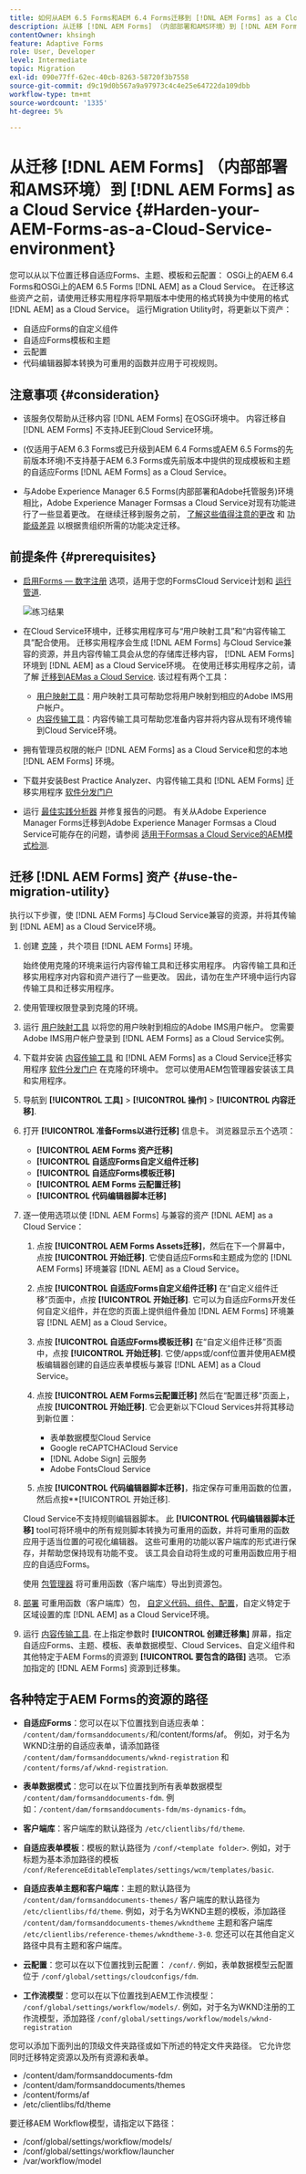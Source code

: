 ```yaml
---
title: 如何从AEM 6.5 Forms和AEM 6.4 Forms迁移到 [!DNL AEM Forms] as a Cloud Service环境？
description: 从迁移 [!DNL AEM Forms] （内部部署和AMS环境）到 [!DNL AEM Forms] as a Cloud Service环境
contentOwner: khsingh
feature: Adaptive Forms
role: User, Developer
level: Intermediate
topic: Migration
exl-id: 090e77ff-62ec-40cb-8263-58720f3b7558
source-git-commit: d9c19d0b567a9a97973c4c4e25e64722da109dbb
workflow-type: tm+mt
source-wordcount: '1335'
ht-degree: 5%

---
```


# 从迁移 [!DNL AEM Forms] （内部部署和AMS环境）到 [!DNL AEM Forms] as a Cloud Service  {#Harden-your-AEM-Forms-as-a-Cloud-Service-environment}

您可以从以下位置迁移自适应Forms、主题、模板和云配置： <!-- AEM 6.3 Forms--> OSGi上的AEM 6.4 Forms和OSGi上的AEM 6.5 Forms [!DNL AEM] as a Cloud Service。 在迁移这些资产之前，请使用迁移实用程序将早期版本中使用的格式转换为中使用的格式 [!DNL AEM] as a Cloud Service。 运行Migration Utility时，将更新以下资产：

* 自适应Forms的自定义组件
* 自适应Forms模板和主题
* 云配置
* 代码编辑器脚本转换为可重用的函数并应用于可视规则。

## 注意事项 {#consideration}

* 该服务仅帮助从迁移内容 [!DNL AEM Forms] 在OSGi环境中。 内容迁移自 [!DNL AEM Forms] 不支持JEE到Cloud Service环境。

* (仅适用于AEM 6.3 Forms或已升级到AEM 6.4 Forms或AEM 6.5 Forms的先前版本环境)不支持基于AEM 6.3 Forms或先前版本中提供的现成模板和主题的自适应Forms [!DNL AEM Forms] as a Cloud Service。

* 与Adobe Experience Manager 6.5 Forms(内部部署和Adobe托管服务)环境相比，Adobe Experience Manager Formsas a Cloud Service对现有功能进行了一些显着更改。 在继续迁移到服务之前， [了解这些值得注意的更改](notable-changes.md) 和 [功能级差异](https://experienceleague.adobe.com/docs/experience-manager-cloud-service/content/migration-journey/cloud-migration/best-practices-analyzer/using-best-practices-analyzer.html?lang=en#viewing-report) 以根据贵组织所需的功能决定迁移。




<!-- 
## Difference with AEM 6.5 Forms 

| Feature         | Difference with AEM 6.5 Forms    |
|--------------|-----------|
| HTML5 Forms (Mobile Forms)     | The service does not support HTML5 Forms (Mobile Forms). If you render your XDP-based forms as HTML5 Forms, you can continue using the feature on AEM 6.5 Forms. |
| Adaptive Forms     | <li><b>XSD-Based Adaptive Forms:</b> The service does not support HTML5 Forms (Mobile Forms). If you render your XDP-based forms as HTML5 Forms, you can continue using the feature on AEM 6.5 Forms. </li> <li><b> Adaptive Form templates:</b> Use build pipeline and corresponding Git repository of your program to import existing Adaptive Form templates. </li><li><b>Rule editor:</b> AEM Forms as a Cloud Service provides a hardened [Rule editor](rule-editor.md#visual-rule-editor). The code editor is not available on Forms as a Cloud Service. The migration utility helps you migrate your forms that have custom rules (created in code editor). The utility converts such rules into custom functions supported on Forms as a Cloud Service. You can use the reusable functions with Rule editor to continue obtaining results obtained with rule scripts  The `onSubmitError` or `onSubmitSuccess` functions are now available as actions the Rule Editor. </li> <li><b>Drafts and submissions:</b> The service does not retain metadata for drafts and submitted Adaptive Forms. </li> <li><b> Prefill Service:</b> By default, the prefill service merges data with an Adaptive Form at client as opposed to merging data on Server in AEM 6.5 Forms. The feature helps improve the time required to prefill an Adaptive Form. You can always configure to run the merge action on the Adobe Experience Manager Forms Server. </li><li><b>Submit actions:</b> The **Email as PDF** action is not available. The **Email** submit action provide options to send attachments and attach Document of Record (DoR) with email. </li>|
| Form Data Model | <li>Forms data model supports only HTTP and HTTPs endpoints to submit data. </li><li>Forms as a Cloud Service allows to use Microsoft Azure Blob, Microsoft Sharepoint, Microsoft OneDrive, and services supporting general CRUD (Create, Read, Update, and Delete) operations as data stores. The service does not support JDBC connector, Mutual SSL for Rest connector, and x509 certificate-based authentication for SOAP data sources. </li>|
| Automated Forms Conversion Service     | The service does not provide meta-model for Automated Forms Conversion Service. You can [download it from Automated Forms Conversion Service documentation](https://experienceleague.adobe.com/docs/aem-forms-automated-conversion-service/using/extending-the-default-meta-model.html?lang=en#default-meta-model).|
|Configurations|<li>Email support only HTTP and HTTPs protocols, by default. [Contact the support team](https://experienceleague.adobe.com/docs/experience-manager-cloud-service/implementing/developing/development-guidelines.html#sending-email) to enable ports for sending emails and to enable SMTP protocol for your environment. </li> <li>If you use custom bundles, recompile your code with latest version of adobe-aemfd-docmanager before using these bundles with Forms as a Cloud Service.</li> |
| Document Manipulation APIs (Assembler Service)| The service does not support operations dependent on other services or applications: <li>Conversion of documents in a non-PDF format to a PDF format is not supported. For example, Microsoft Word to PDF, Microsoft Excel to PDF, and HTML to PDF are not supported</li><li>Adobe Distiller-based conversions are not supported. For example, PostScript(PS) to PDF</li><li>Forms Service-based conversions are not supported. For example, XDP to PDF Forms.</li><li>The service does not support converting a Signed PDF or Transparent PDF to another PDF format.</li>| -->

## 前提条件 {#prerequisites}

* [启用Forms — 数字注册](https://experienceleague.adobe.com/docs/experience-manager-cloud-manager/using/getting-started/setting-up-program.html?#editing-program) 选项，适用于您的FormsCloud Service计划和 [运行管道](https://experienceleague.adobe.com/docs/experience-manager-cloud-manager/using/how-to-use/deploying-code.html).

   ![练习结果](assets/enable-add-on.png)

* 在Cloud Service环境中，迁移实用程序可与“用户映射工具”和“内容传输工具”配合使用。 迁移实用程序会生成 [!DNL AEM Forms] 与Cloud Service兼容的资源，并且内容传输工具会从您的存储库迁移内容， [!DNL AEM Forms] 环境到 [!DNL AEM] as a Cloud Service环境。 在使用迁移实用程序之前，请了解 [迁移到AEMas a Cloud Service](https://experienceleague.adobe.com/docs/experience-manager-cloud-service/moving/home.html). 该过程有两个工具：
   * [用户映射工具](https://experienceleague.adobe.com/docs/experience-manager-cloud-service/moving/cloud-migration/content-transfer-tool/using-user-mapping-tool.html?lang=en#cloud-migration)：用户映射工具可帮助您将用户映射到相应的Adobe IMS用户帐户。
   * [内容传输工具](https://experienceleague.adobe.com/docs/experience-manager-cloud-service/moving/cloud-migration/content-transfer-tool/overview-content-transfer-tool.html?#cloud-migration)：内容传输工具可帮助您准备内容并将内容从现有环境传输到Cloud Service环境。
* 拥有管理员权限的帐户 [!DNL AEM Forms] as a Cloud Service和您的本地 [!DNL AEM Forms] 环境。
* 下载并安装Best Practice Analyzer、内容传输工具和 [!DNL AEM Forms] 迁移实用程序 [软件分发门户](https://experience.adobe.com/#/downloads/content/software-distribution/en/aemcloud.html)

* 运行 [最佳实践分析器](https://experienceleague.adobe.com/docs/experience-manager-cloud-service/moving/cloud-migration/best-practices-analyzer/overview-best-practices-analyzer.html?lang=en#cloud-migration) 并修复报告的问题。 有关从Adobe Experience Manager Forms迁移到Adobe Experience Manager Formsas a Cloud Service可能存在的问题，请参阅 [适用于Formsas a Cloud Service的AEM模式检测](https://experienceleague.adobe.com/docs/experience-manager-cloud-service/content/migration-journey/cloud-migration/best-practices-analyzer/using-best-practices-analyzer.html?lang=en#viewing-report).


<!-- * Download the latest [compatibility package](https://experienceleague.adobe.com/docs/experience-manager-release-information/aem-release-updates/forms-updates/aem-forms-releases.html?lang=en#aem-65-forms-releases) for your [!DNL AEM Forms] version. -->

## 迁移 [!DNL AEM Forms] 资产  {#use-the-migration-utility}

执行以下步骤，使 [!DNL AEM Forms] 与Cloud Service兼容的资源，并将其传输到 [!DNL AEM] as a Cloud Service环境。

1. 创建 [克隆](https://experienceleaguecommunities.adobe.com/t5/adobe-experience-manager/correct-method-to-clone-the-aem-environment/qaq-p/363487) ，共个项目 [!DNL AEM Forms] 环境。

   始终使用克隆的环境来运行内容传输工具和迁移实用程序。 内容传输工具和迁移实用程序对内容和资产进行了一些更改。 因此，请勿在生产环境中运行内容传输工具和迁移实用程序。

1. 使用管理权限登录到克隆的环境。

1. 运行 [用户映射工具](https://experienceleague.adobe.com/docs/experience-manager-cloud-service/moving/cloud-migration/content-transfer-tool/using-user-mapping-tool.html?lang=en#cloud-migration) 以将您的用户映射到相应的Adobe IMS用户帐户。 您需要Adobe IMS用户帐户登录到 [!DNL AEM Forms] as a Cloud Service实例。

1. 下载并安装 [内容传输工具](https://experienceleague.adobe.com/docs/experience-manager-cloud-service/moving/cloud-migration/content-transfer-tool/overview-content-transfer-tool.html?#cloud-migration) 和 [!DNL AEM Forms] as a Cloud Service迁移实用程序 [软件分发门户](https://experience.adobe.com/#/downloads/content/software-distribution/en/aemcloud.html) 在克隆的环境中。 您可以使用AEM包管理器安装该工具和实用程序。

1. 导航到 **[!UICONTROL 工具]** > **[!UICONTROL 操作]** > **[!UICONTROL 内容迁移]**.

1. 打开 **[!UICONTROL 准备Forms以进行迁移]** 信息卡。 浏览器显示五个选项：
   * **[!UICONTROL AEM Forms 资产迁移]**
   * **[!UICONTROL 自适应Forms自定义组件迁移]**
   * **[!UICONTROL 自适应Forms模板迁移]**
   * **[!UICONTROL AEM Forms 云配置迁移]**
   * **[!UICONTROL 代码编辑器脚本迁移]**

1. 逐一使用选项以使 [!DNL AEM Forms] 与兼容的资产 [!DNL AEM] as a Cloud Service：

   1. 点按 **[!UICONTROL AEM Forms Assets迁移]**，然后在下一个屏幕中，点按 **[!UICONTROL 开始迁移]**. 它使自适应Forms和主题成为您的 [!DNL AEM Forms] 环境兼容 [!DNL AEM] as a Cloud Service。

   1. 点按 **[!UICONTROL 自适应Forms自定义组件迁移]** 在“自定义组件迁移”页面中，点按 **[!UICONTROL 开始迁移]**. 它可以为自适应Forms开发任何自定义组件，并在您的页面上提供组件叠加 [!DNL AEM Forms] 环境兼容 [!DNL AEM] as a Cloud Service。

   1. 点按 **[!UICONTROL 自适应Forms模板迁移]** 在“自定义组件迁移”页面中，点按 **[!UICONTROL 开始迁移]**. 它使/apps或/conf位置并使用AEM模板编辑器创建的自适应表单模板与兼容 [!DNL AEM] as a Cloud Service。

   1. 点按 **[!UICONTROL AEM Forms云配置迁移]** 然后在“配置迁移”页面上，点按 **[!UICONTROL 开始迁移]**. 它会更新以下Cloud Services并将其移动到新位置：

      * 表单数据模型Cloud Service
      * Google reCAPTCHACloud Service
      * [!DNL Adobe Sign] 云服务
      * Adobe FontsCloud Service
   1. 点按 **[!UICONTROL 代码编辑器脚本迁移]**，指定保存可重用函数的位置，然后点按**[!UICONTROL 开始迁移].

   Cloud Service不支持规则编辑器脚本。 此 **[!UICONTROL 代码编辑器脚本迁移]** tool可将环境中的所有规则脚本转换为可重用的函数，并将可重用的函数应用于适当位置的可视化编辑器。 这些可重用的功能以客户端库的形式进行保存，并帮助您保持现有功能不变。 该工具会自动将生成的可重用函数应用于相应的自适应Forms。

   使用 [包管理器](https://experienceleague.adobe.com/docs/experience-manager-65/administering/contentmanagement/package-manager.html?lang=en#contentmanagement) 将可重用函数（客户端库）导出到资源包。

1. [部署](https://experienceleague.adobe.com/docs/experience-manager-cloud-service/implementing/deploying/overview.html?lang=en#deploying-content-packages-via-cloud-manager-and-package-manager) 可重用函数（客户端库）包， [自定义代码、组件、配置](https://experienceleague.adobe.com/docs/experience-manager-learn/cloud-service/cloud-manager/devops/deploy-code.html#cloud-manager)，自定义特定于区域设置的库 [!DNL AEM] as a Cloud Service环境。

   <!-- 1. Install the latest [Compatibility Package](https://experienceleague.adobe.com/docs/experience-manager-cloud-service/moving/cloud-migration/content-transfer-tool/overview-content-transfer-tool.html?#cloud-migration) to your cloned [!DNL AEM Forms] environment. -->

1. 运行 [内容传输工具](https://experienceleague.adobe.com/docs/experience-manager-cloud-service/moving/cloud-migration/content-transfer-tool/overview-content-transfer-tool.html?#cloud-migration). 在上指定参数时 **[!UICONTROL 创建迁移集]** 屏幕，指定自适应Forms、主题、模板、表单数据模型、Cloud Services、自定义组件和其他特定于AEM Forms的资源到 **[!UICONTROL 要包含的路径]** 选项。 它添加指定的 [!DNL AEM Forms] 资源到迁移集。

## 各种特定于AEM Forms的资源的路径

* **自适应Forms**：您可以在以下位置找到自适应表单： `/content/dam/formsanddocuments/`和/content/forms/af。 例如，对于名为WKND注册的自适应表单，请添加路径 `/content/dam/formsanddocuments/wknd-registration` 和 `/content/forms/af/wknd-registration`.
* **表单数据模式**：您可以在以下位置找到所有表单数据模型 `/content/dam/formsanddocuments-fdm`. 例如：`/content/dam/formsanddocuments-fdm/ms-dynamics-fdm`。

* **客户端库**：客户端库的默认路径为 `/etc/clientlibs/fd/theme`.

* **自适应表单模板**：模板的默认路径为 `/conf/<template folder>`. 例如，对于标题为基本添加路径的模板 `/conf/ReferenceEditableTemplates/settings/wcm/templates/basic`.

* **自适应表单主题和客户端库**：主题的默认路径为 ` /content/dam/formsanddocuments-themes/` 客户端库的默认路径为 `/etc/clientlibs/fd/theme`. 例如，对于名为WKND主题的模板，添加路径 ` /content/dam/formsanddocuments-themes/wkndtheme` 主题和客户端库 `/etc/clientlibs/reference-themes/wkndtheme-3-0`. 您还可以在其他自定义路径中具有主题和客户端库。

* **云配置**：您可以在以下位置找到云配置： `/conf/`. 例如，表单数据模型云配置位于 `/conf/global/settings/cloudconfigs/fdm`.

* **工作流模型**：您可以在以下位置找到AEM工作流模型： `/conf/global/settings/workflow/models/`. 例如，对于名为WKND注册的工作流模型，添加路径 `/conf/global/settings/workflow/models/wknd-registration`

您可以添加下面列出的顶级文件夹路径或如下所述的特定文件夹路径。 它允许您同时迁移特定资源以及所有资源和表单。

* /content/dam/formsanddocuments-fdm
* /content/dam/formsanddocuments/themes
* /content/forms/af
* /etc/clientlibs/fd/theme

要迁移AEM Workflow模型，请指定以下路径：

* /conf/global/settings/workflow/models/
* /conf/global/settings/workflow/launcher
* /var/workflow/model
